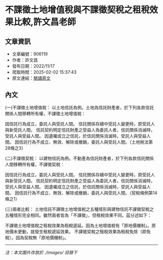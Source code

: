 # 不課徵土地增值稅與不課徵契稅之租稅效果比較,許文昌老師

## 文章資訊
- 文章編號：906119
- 作者：許文昌
- 發布日期：2022/11/17
- 爬取時間：2025-02-02 15:37:43
- 原文連結：[閱讀原文](https://real-estate.get.com.tw/Columns/detail.aspx?no=906119)

## 內文
(一)不課徵土地增值稅：
以土地信託為例。土地為信託財產者，於下列各款信託關係人間移轉所有權，不課徵土地增值稅：

因信託行為成立，委託人與受託人間。
信託關係存續中受託人變更時，原受託人與新受託人間。
信託契約明定信託財產之受益人為委託人者，信託關係消滅時，受託人與受益人間。
因遺囑成立之信託，於信託關係消滅時，受託人與受益人間。
因信託行為不成立、無效、解除或撤銷，委託人與受託人間。（土地稅法第28條之3）

 (二)不課徵契稅：
以建物信託為例。不動產為信託財產者，於下列各款信託關係人間移轉所有權，不課徵契稅：

因信託行為成立，委託人與受託人間。
信託關係存續中受託人變更時，原受託人與新受託人間。
信託契約明定信託財產之受益人為委託人者，信託關係消滅時，受託人與受益人間。
因遺囑成立之信託，於信託關係消滅時，受託人與受益人間。
因信託行為不成立、無效、解除或撤銷，委託人與受託人間。（契稅條例第14條之1）

 (三)兩者比較：
土地信託不課徵土地增值稅之五種情形與建物信託不課徵契稅之五種情形完全相同。雖然兩者皆為「不課徵」，但租稅效果不同。茲分述如下：

不課徵土地增值稅之租稅效果為租稅遞延。因為土地增值稅有「原地價機制」。原地價未更動，就發生租稅遞延效果。
不課徵契稅之租稅效果為租稅免除（即免稅）。因為契稅無「原地價機制」。

---
*注：本文圖片存放於 ./images/ 目錄下*
